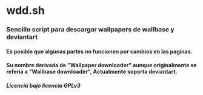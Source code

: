 # wdd.sh

### Sencillo script para descargar wallpapers de wallbase y deviantart

#### Es posible que algunas partes no funcionen por cambios en las paginas.

#### Su nombre derivada de "Wallpaper downloader" aunque originalmente se referia a "Wallbase downloader", Actualmente soporta deviantart.




##### Licencia bajo licencia GPLv3
